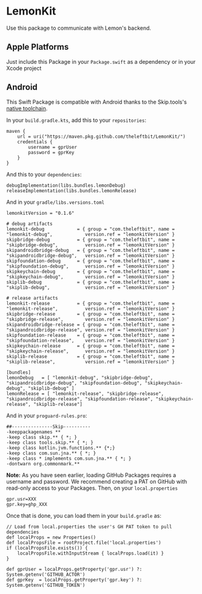 # LemonKit

Use this package to communicate with Lemon's backend.

## Apple Platforms

Just include this Package in your `Package.swift` as a dependency or in your Xcode project

## Android

This Swift Package is compatible with Android thanks to the Skip.tools's [native toolchain](https://skip.tools/docs/modes/#native$0).

In your `build.gradle.kts`, add this to your `repositories`:

```
maven {
    url = uri("https://maven.pkg.github.com/theleftbit/LemonKit/")
    credentials {
        username = gprUser
        password = gprKey
    }
}
```

And this to your `dependencies`:

```
debugImplementation(libs.bundles.lemonDebug)
releaseImplementation(libs.bundles.lemonRelease)
```

And in your `gradle/libs.versions.toml`

```
lemonkitVersion = "0.1.6"

# debug artifacts
lemonkit-debug            = { group = "com.theleftbit", name = "lemonkit-debug",            version.ref = "lemonkitVersion" }
skipbridge-debug          = { group = "com.theleftbit", name = "skipbridge-debug",          version.ref = "lemonkitVersion" }
skipandroidbridge-debug   = { group = "com.theleftbit", name = "skipandroidbridge-debug",   version.ref = "lemonkitVersion" }
skipfoundation-debug      = { group = "com.theleftbit", name = "skipfoundation-debug",      version.ref = "lemonkitVersion" }
skipkeychain-debug        = { group = "com.theleftbit", name = "skipkeychain-debug",        version.ref = "lemonkitVersion" }
skiplib-debug             = { group = "com.theleftbit", name = "skiplib-debug",             version.ref = "lemonkitVersion" }

# release artifacts
lemonkit-release          = { group = "com.theleftbit", name = "lemonkit-release",          version.ref = "lemonkitVersion" }
skipbridge-release        = { group = "com.theleftbit", name = "skipbridge-release",        version.ref = "lemonkitVersion" }
skipandroidbridge-release = { group = "com.theleftbit", name = "skipandroidbridge-release", version.ref = "lemonkitVersion" }
skipfoundation-release    = { group = "com.theleftbit", name = "skipfoundation-release",    version.ref = "lemonkitVersion" }
skipkeychain-release      = { group = "com.theleftbit", name = "skipkeychain-release",      version.ref = "lemonkitVersion" }
skiplib-release           = { group = "com.theleftbit", name = "skiplib-release",           version.ref = "lemonkitVersion" }

[bundles]
lemonDebug   = [ "lemonkit-debug", "skipbridge-debug", "skipandroidbridge-debug", "skipfoundation-debug", "skipkeychain-debug", "skiplib-debug" ]
lemonRelease = [ "lemonkit-release", "skipbridge-release", "skipandroidbridge-release", "skipfoundation-release", "skipkeychain-release", "skiplib-release"]
```

And in your `proguard-rules.pro`:

```
##---------------Skip----------
-keeppackagenames **
-keep class skip.** { *; }
-keep class tools.skip.** { *; }
-keep class kotlin.jvm.functions.** {*;}
-keep class com.sun.jna.** { *; }
-keep class * implements com.sun.jna.** { *; }
-dontwarn org.commonmark.**
```

**Note:** As you have seen earlier, loading GitHub Packages requires a username and password. We recommend creating a PAT on GitHub with read-only access to your Packages. Then, on your `local.properties`

```
gpr.usr=XXX
gpr.key=ghp_XXX
```

Once that is done, you can load them in your `build.gradle` as:

```
// Load from local.properties the user's GH PAT token to pull dependencies
def localProps = new Properties()
def localPropsFile = rootProject.file('local.properties')
if (localPropsFile.exists()) {
    localPropsFile.withInputStream { localProps.load(it) }
}

def gprUser = localProps.getProperty('gpr.usr') ?: System.getenv('GITHUB_ACTOR')
def gprKey  = localProps.getProperty('gpr.key') ?: System.getenv('GITHUB_TOKEN')
```
